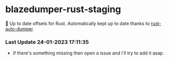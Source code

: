 # blazedumper-rust-staging

🚀 Up to date offsets for Rust. Automatically kept up to date thanks to [rust-auto-dumper](https://github.com/Akandesh/rust-auto-dumper).


### Last Update 24-01-2023 17:11:35
- If there's something missing then open a issue and i'll try to add it asap.